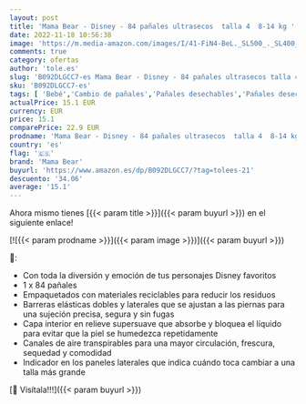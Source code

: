 ```yaml
---
layout: post
title: 'Mama Bear - Disney - 84 pañales ultrasecos  talla 4  8-14 kg '
date: 2022-11-18 10:56:38
image: 'https://m.media-amazon.com/images/I/41-FiN4-BeL._SL500_._SL400_.jpg'
comments: true
category: ofertas
author: 'tole.es'
slug: 'B092DLGCC7-es Mama Bear - Disney - 84 pañales ultrasecos talla 4 8-14 kg'
sku: 'B092DLGCC7-es'
tags: [ 'Bebé','Cambio de pañales','Pañales desechables','Pañales desechables para bebés','Pañales para bebé','bear','mama','mama bear','pañales','🇪🇸', ]
actualPrice: 15.1 EUR
currency: EUR
price: 15.1
comparePrice: 22.9 EUR
prodname: 'Mama Bear - Disney - 84 pañales ultrasecos  talla 4  8-14 kg '
country: 'es'
flag: '🇪🇸'
brand: 'Mama Bear'
buyurl: 'https://www.amazon.es/dp/B092DLGCC7/?tag=tolees-21'
descuento: '34.06'
average: '15.1'
---
```


Ahora mismo tienes [{{< param title >}}]({{< param buyurl >}}) en el siguiente enlace!

[![{{< param prodname >}}]({{< param image >}})]({{< param buyurl >}})

🔎:

- Con toda la diversión y emoción de tus personajes Disney favoritos
- 1 x 84 pañales
- Empaquetados con materiales reciclables para reducir los residuos
- Barreras elásticas dobles y laterales que se ajustan a las piernas para una sujeción precisa, segura y sin fugas
- Capa interior en relieve supersuave que absorbe y bloquea el líquido para evitar que la piel se humedezca repetidamente
- Canales de aire transpirables para una mayor circulación, frescura, sequedad y comodidad
- Indicador en los paneles laterales que indica cuándo toca cambiar a una talla más grande

[🛒 Visítala!!!]({{< param buyurl >}})

